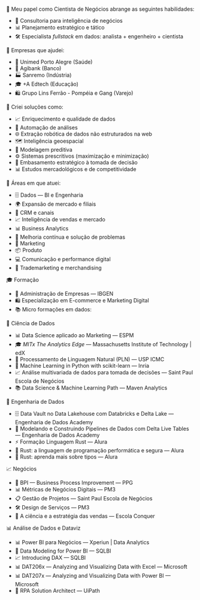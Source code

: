###
💼 Meu papel como Cientista de Negócios abrange as seguintes habilidades:

- 🧠 Consultoria para inteligência de negócios
- 📊 Planejamento estratégico e tático
- 🛠️ Especialista *fullstack* em dados: analista + engenheiro + cientista

🏢 Empresas que ajudei:

- 🏥 Unimed Porto Alegre (Saúde)
- 🏦 Agibank (Banco)
- 🏭 Sanremo (Indústria)
- 🎓 +A Edtech (Educação)
- 🛍️ Grupo Lins Ferrão - Pompéia e Gang (Varejo)

🚀 Criei soluções como:

- 📈 Enriquecimento e qualidade de dados
- 🤖 Automação de análises
- 🌐 Extração robótica de dados não estruturados na web
- 🗺️ Inteligência geoespacial
- 🔮 Modelagem preditiva
- ⚙️ Sistemas prescritivos (maximização e minimização)
- 🎯 Embasamento estratégico à tomada de decisão
- 📊 Estudos mercadológicos e de competitividade

📌 Áreas em que atuei:

- 🗄️ Dados — BI e Engenharia
- 🌍 Expansão de mercado e filiais
- 📇 CRM e canais
- 📈 Inteligência de vendas e mercado
- 📊 Business Analytics
- 🔄 Melhoria contínua e solução de problemas
- 📢 Marketing
- 📦 Produto
- 💻 Comunicação e performance digital
- 🛒 Trademarketing e merchandising

🎓 Formação

- 🎯 Administração de Empresas — IBGEN
- 🛍️ Especialização em E-commerce e Marketing Digital
- 📚 Micro formações em dados:

🧪 Ciência de Dados

- 📊 Data Science aplicado ao Marketing — ESPM
- 🎓 *MITx The Analytics Edge* — Massachusetts Institute of Technology | edX
- 💬 Processamento de Linguagem Natural (PLN) — USP ICMC
- 🐍 Machine Learning in Python with scikit-learn — Inria
- 📈 Análise multivariada de dados para tomada de decisões — Saint Paul Escola de Negócios 
- 📚 Data Science & Machine Learning Path — Maven Analytics

 🔧 Engenharia de Dados

- 🗄️ Data Vault no Data Lakehouse com Databricks e Delta Lake — Engenharia de Dados Academy
- 🔄 Modelando e Construindo Pipelines de Dados com Delta Live Tables — Engenharia de Dados Academy
- ⚡ Formação Linguagem Rust — Alura
- 🦀 Rust: a linguagem de programação performática e segura — Alura
- 🦀 Rust: aprenda mais sobre tipos — Alura

 📈 Negócios

- 🔄 BPI — Business Process Improvement — PPG
- 📊 Métricas de Negócios Digitais — PM3
- 📋 Gestão de Projetos — Saint Paul Escola de Negócios
- 🛠️ Design de Serviços — PM3
- 🎯 A ciência e a estratégia das vendas — Escola Conquer

 📊 Análise de Dados e Dataviz

- 📊 Power BI para Negócios — Xperiun | Data Analytics
- 📐 Data Modeling for Power BI — SQLBI
- 📈 Introducing DAX — SQLBI
- 📊 DAT206x — Analyzing and Visualizing Data with Excel — Microsoft
- 📊 DAT207x — Analyzing and Visualizing Data with Power BI — Microsoft
- 🤖 RPA Solution Architect — UiPath


<!--
```python
class lipipds():
  def __init__():
      
  def Tools(self):
    return {
      pronouns: "she" | "her",
      code: [Javascript, Typescript, HTML, CSS, Ruby, Python, Java],
      tools: [React, Redux, Node, Storybook, Styled-Components, Jest, Docker],
      architecture: ["microservices", "event-driven", "design system pattern"],
      techCommunities: {
                            coorganizer: "AfroPython",
                            speaker: "Latinity",
                            mentor: "RailsGirls POA"
                          },
     challenge: "I am doing the #100DaysOfCode challenge focused on react and typescript"
    }
```



O Filipi tem um propósito muito bem definido. Ele desenvolve uma visão sistêmica do negócio, independente da atividade. Passou por áreas estratégicas de marketing: produto, digital e trade. Junto com a visão de negócio, ele é verticalizado em modelagem e análise de dados, o que torna ele independente e ágil sobre ferramentas de BI, criação de modelos e ETL de dados internos, pesquisas de mercado e web analytics.

m visualization: Power BI (M, DAX) e Tableau; em ETL: Pentaho, Tableau Prep e Alteryx; linguagens de programação e estatística: R e Python. Em especial, as linguagens citadas são mais versáteis do que os softwares específicos, pois automatizam da coleta até a visualização dos dados.

Em suma, ele tem muito bem definido onde quer chegar. Está olhando o cenário profissional em um longo prazo e buscando ter agora as competências que o mercado não está encontrando.
-->

<!--
**lipipds/lipipds** is a ✨ _special_ ✨ repository because its `README.md` (this file) appears on your GitHub profile.

Here are some ideas to get you started:

- 🔭 I’m currently working on ...
- 🌱 I’m currently learning ...
- 👯 I’m looking to collaborate on ...
- 🤔 I’m looking for help with ...
- 💬 Ask me about ...
- 📫 How to reach me: ...
- 😄 Pronouns: ...
- ⚡ Fun fact: ...

### Sources
[![Top Langs](https://github-readme-stats.vercel.app/api/top-langs/?username=lipipds&layout=compact&theme=onedark)](https://github.com/anuraghazra/github-readme-stats)
https://emojipedia.org/
https://github.com/anuraghazra/github-readme-stats#themes
https://github.com/anuraghazra/github-readme-stats
https://github.com/elangosundar/awesome-README-templates/blob/master/code-styled/Thaiane.md
https://github.com/elangosundar/awesome-README-templates

https://github.com/durgeshsamariya/awesome-github-profile-readme-templates/blob/master/CyrisXD.md

-->

